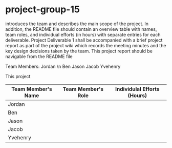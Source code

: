 # project-group-15
introduces the team and describes the main scope of the project. In addition, the README file should contain an overview table with names, team roles, and individual efforts (in hours) with separate entries for each deliverable. Project Deliverable 1 shall be accompanied with a brief project report as part of the project wiki which records the meeting minutes and the key design decisions taken by the team. This project report should be navigable from the README file

Team Members: Jordan \n
Ben
Jason
Jacob
Yvehenry

This project

| Team Member's Name | Team Member's Role | Individulal Efforts (Hours) |
| ------------------ | ------------------ | --------------------------- |
| Jordan             |             |
| Ben                |              |
| Jason              |   |
| Jacob              |              |
| Yvehenry           |              |
